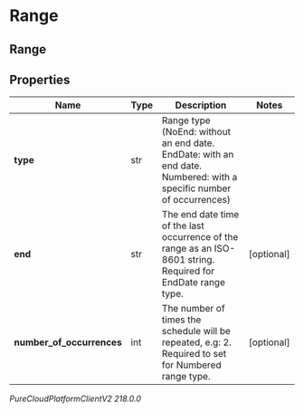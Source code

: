 # Range

## Range

## Properties

|Name | Type | Description | Notes|
|------------ | ------------- | ------------- | -------------|
| **type** | str | Range type (NoEnd: without an end date. EndDate: with an end date. Numbered: with a specific number of occurrences) | |
| **end** | str | The end date time of the last occurrence of the range as an ISO-8601 string. Required for EndDate range type. | [optional] |
| **number_of_occurrences** | int | The number of times the schedule will be repeated, e.g: 2. Required to set for Numbered range type. | [optional] |



_PureCloudPlatformClientV2 218.0.0_
